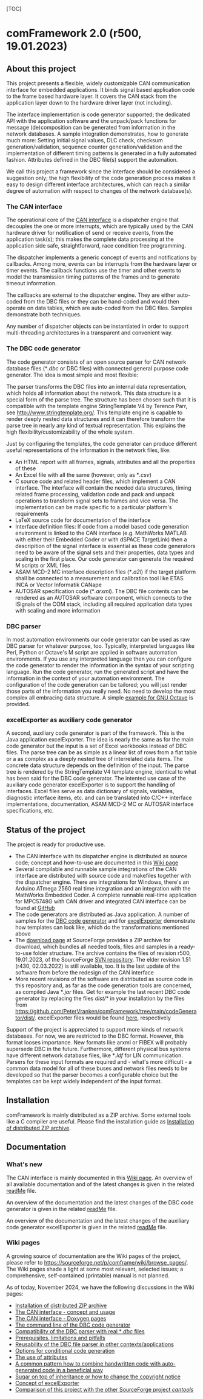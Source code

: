 [TOC]

# comFramework 2.0 (r500, 19.01.2023) #

## About this project ##

This project presents a flexible, widely customizable CAN communication
interface for embedded applications. It binds signal based application
code to the frame based hardware layer. It covers the CAN stack from the
application layer down to the hardware driver layer (not including).

The interface implementation is code generator supported; the dedicated
API with the application software and the unpack/pack functions for
message (de)composition can be generated from information in the network
databases. A sample integration demonstrates, how to generate much more:
Setting initial signal values, DLC check, checksum generation/validation,
sequence counter generation/validation and the implementation of different
timing patterns is generated in a fully automated fashion. Attributes
defined in the DBC file(s) support the automation.

We call this project a framework since the interface should be considered
a suggestion only; the high flexibility of the code generation process
makes it easy to design different interface architectures, which can reach
a similar degree of automation with respect to changes of the network
database(s).

### The CAN interface ###

The operational core of the [CAN interface](https://sourceforge.net/p/comframe/wiki/The%20CAN%20Interface/) is a dispatcher engine that
decouples the one or more interrupts, which are typically used by the CAN
hardware driver for notification of send or receive events, from the
application task(s); this makes the complete data processing at the
application side safe, straightforward, race condition free programming.

The dispatcher implements a generic concept of events and notifications by
callbacks. Among more, events can be interrupts from the hardware layer or
timer events. The callback functions use the timer and other events to
model the transmission timing patterns of the frames and to generate
timeout information.

The callbacks are external to the dispatcher engine. They are either
auto-coded from the DBC files or they can be hand-coded and would then
operate on data tables, which are auto-coded from the DBC files. Samples
demonstrate both techniques.

Any number of dispatcher objects can be instantiated in order to support
multi-threading architectures in a transparent and convenient way.

### The DBC code generator ###

The code generator consists of an open source parser for CAN network
database files (*_.dbc_ or DBC files) with connected general purpose code
generator. The idea is most simple and most flexible:

The parser transforms the DBC files into an internal data representation,
which holds all information about the network. This data structure is a
special form of the parse tree. The structure has been chosen such that it
is compatible with the template engine StringTemplate V4 by Terence Parr,
see <http://www.stringtemplate.org/>. This template engine is capable to
render deeply nested data structures and it can therefore transform the
parse tree in nearly any kind of textual representation. This explains the
high flexibility/customizability of the whole system.

Just by configuring the templates, the code generator can produce
different useful representations of the information in the network files,
like:

- An HTML report with all frames, signals, attributes and all the
  properties of these
- An Excel file with all the same (however, only as *_.csv_)
- C source code and related header files, which implement a CAN interface.
  The interface will contain the needed data structures, timing related
  frame processing, validation code and pack and unpack operations to
  transform signal sets to frames and vice versa. The implementation can
  be made specific to a particular platform's requirements
- LaTeX source code for documentation of the interface
- Interface definition files: If code from a model based code generation
  environment is linked to the CAN interface (e.g. MathWorks MATLAB
  with either their Embedded Coder or with dSPACE TargetLink) then a
  descripition of the signal interface is essential as these code
  generators need to be aware of the signal sets and their properties,
  data types and scaling in the first place. Our code generator can
  generate the required M scripts or XML files
- ASAM MCD-2 MC interface description files (*_.a2l_) if the target
  platform shall be connected to a measurement and calibration tool like
  ETAS INCA or Vector Informatik CANape
- AUTOSAR specification code (*_.arxml_). The DBC file contents can be
  rendered as an AUTOSAR software component, which connects to the
  ISignals of the COM stack, including all required application data types
  with scaling and more information

### DBC parser ###

In most automation environments our code generator can be used as raw DBC
parser for whatever purpose, too. Typically, interpreted languages like
Perl, Python or Octave's M script are applied in software automation
environments. If you use any interpreted language then you can configure
the code generator to render the information in the syntax of your
scripting language. Run the code generator, run the generated script and
have the information in the context of your automation environment. The
configuration of the code generation can be tailored; you will just render
those parts of the information you really need. No need to develop the
most complex all embracing data structure. A simple [example for GNU Octave](https://sourceforge.net/p/comframe/wiki/Reusage%20and%20standalone%20usage%20of%20DBC%20parser/#example-the-code-generator-as-dbc-parser-for-gnu-octave-m)
is provided.

### excelExporter as auxiliary code generator ###

A second, auxiliary code generator is part of the framework. This is the
Java application excelExporter. The idea is nearly the same as for the
main code generator but the input is a set of Excel workbooks instead of
DBC files. The parse tree can be as simple as a linear list of rows from a
flat table or a as complex as a deeply nested tree of interrelated data
items. The concrete data structure depends on the definition of the input.
The parse tree is rendered by the StringTemplate V4 template engine,
identical to what has been said for the DBC code generator. The intented
use case of the auxiliary code generator excelExporter is to support the
handling of interfaces. Excel files serve as data dictionary of signals,
variables, diagnostic interface items, etc. and can be translated into
C/C++ interface implementations, documentation, ASAM MCD-2 MC or
AUTOSAR interface specifications, etc.

## Status of the project ##

The project is ready for productive use.

- The CAN interface with its dispatcher engine is distributed as source
  code; concept and how-to-use are documented in this [Wiki page](https://sourceforge.net/p/comframe/wiki/The%20CAN%20Interface/)
- Several compilable and runnable sample integrations of the CAN interface
  are distributed with source code and makefiles together with the
  dispatcher engine. There are integrations for Windows, there's an
  Arduino ATmega 2560 real time integration and an integration with the
  MathWorks Embedded Coder. A complete runnable real-time application for
  MPC5748G with CAN driver and integrated CAN interface can be found at
  [GitHub](https://github.com/PeterVranken/DEVKIT-MPC5748G/tree/master/samples/CAN)
- The code generators are distributed as Java application. A number of
  samples for the [DBC code generator](https://github.com/PeterVranken/comFramework/tree/main/codeGenerator/samples) and for [excelExporter](https://github.com/PeterVranken/comFramework/tree/main/excelExporter/samples) demonstrate
  how templates can look like, which do the transformations mentioned above
- The [download page](https://sourceforge.net/p/comframe/files) at SourceForge provides a ZIP archive for download,
  which bundles all needed tools, files and samples in a ready-to-use
  folder structure. The archive contains the files of revision r500,
  19.01.2023, of the SourceForge [SVN repository](https://sourceforge.net/p/comframe/code/HEAD/tree). The elder revision
  1.51 (r430, 02.03.2022) is still available, too. It is the last update
  of the software from before the redesign of the CAN interface
- More recent revisions of the software are distributed as source code in
  this repository and, as far as the code generation tools are concerned,
  as compiled Java \*_.jar_ files. Get for example the last recent DBC code
  generator by replacing the files _dist/_\* in your installation by the
  files from
  <https://github.com/PeterVranken/comFramework/tree/main/codeGenerator/dist/>.
  excelExporter files would be found [here](https://github.com/PeterVranken/comFramework/tree/main/excelExporter/dist), respectively

Support of the project is appreciated to support more kinds of network
databases. For now, we are restricted to the DBC format. However, this
format looses importance. New formats like arxml or FIBEX will probably
supersede DBC in the future. Furthermore, different physical bus systems
have different network database files, like *_.ldf_ for LIN communication.
Parsers for these input formats are required and - what's more difficult -
a common data model for all of these buses and network files needs to be
developed so that the parser becomes a configurable choice but the
templates can be kept widely independent of the input format.

## Installation ##

comFramework is mainly distributed as a ZIP archive. Some external tools
like a C compiler are useful. Please find the installation guide as
[Installation of distributed ZIP archive](https://sourceforge.net/p/comframe/wiki/Installation/).

## Documentation ##

### What's new ###

The CAN interface is mainly documented in this [Wiki page](https://sourceforge.net/p/comframe/wiki/The%20CAN%20Interface/). An overview of
all available documentation and of the latest changes is given in the
related [readMe](https://github.com/PeterVranken/comFramework/blob/main/canInterface/readMe.md) file.

An overview of the documentation and the latest changes of the DBC code
generator is given in the related [readMe](https://github.com/PeterVranken/comFramework/blob/main/codeGenerator/readMe.md) file.

An overview of the documentation and the latest changes of the auxiliary
code generator excelExporter is given in the related [readMe](https://github.com/PeterVranken/comFramework/blob/main/excelExporter/readMe.md) file.

### Wiki pages ###

A growing source of documentation are the Wiki pages of the project,
please refer to <https://sourceforge.net/p/comframe/wiki/browse_pages/>.
The Wiki pages shade a light at some most relevant, selected issues; a
comprehensive, self-contained (printable) manual is not planned.

As of today, November 2024, we have the following discussions in the Wiki
pages:

- [Installation of distributed ZIP archive](https://sourceforge.net/p/comframe/wiki/Installation/)
- [The CAN interface - concept and usage](https://sourceforge.net/p/comframe/wiki/The%20CAN%20Interface/)
- [The CAN interface - Doxygen pages](https://svn.code.sf.net/p/comframe/code/canInterface/trunk/doc/doxygen/html/index.html)
- [The command line of the DBC code generator](https://sourceforge.net/p/comframe/wiki/Command%20Line%20DBC%20Code%20Generator/)
- [Compatibility of the DBC parser with real *_.dbc_ files](https://sourceforge.net/p/comframe/wiki/Reusage%20and%20standalone%20usage%20of%20DBC%20parser/#compatibility)
- [Prerequisites, limitations and pitfalls](https://sourceforge.net/p/comframe/wiki/Prerequisites%2C%20Limitations%20and%20Pitfalls/)
- [Reusability of the DBC file parser in other contexts/applications](https://sourceforge.net/p/comframe/wiki/Reusage%20and%20standalone%20usage%20of%20DBC%20parser/)
- [Options for conditional code generation](https://sourceforge.net/p/comframe/wiki/Conditional%20code/) 
- [The use of attributes](https://sourceforge.net/p/comframe/wiki/Attributes%20in%20the%20network%20database/)
- [A common pattern how to combine handwritten code with auto-generated
  code in a beneficial way](https://sourceforge.net/p/comframe/wiki/Attributes%20in%20the%20network%20database/#typical-code-architecture)
- [Sugar on top of inheritance or how to change the copyright notice](https://sourceforge.net/p/comframe/wiki/Sugar%20on%20top%20of%20Inheritance%20or%20how%20to%20change%20the%20copyright%20notice/)
- [Concept of excelExporter](https://sourceforge.net/p/excelexporter/wiki/Home/)
- [Comparison of this project with the other SourceForge project *cantools*](https://sourceforge.net/p/comframe/wiki/cantools%20versus%20comFramework's%20Code%20Generator/)
